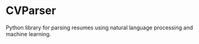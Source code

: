 # CVParser
Python library for parsing resumes using natural language processing and machine learning.
